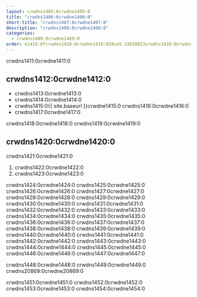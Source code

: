 ```yaml
---
layout: crwdns1405:0crwdne1405:0
title: "crwdns1406:0crwdne1406:0"
short-title: "crwdns1407:0crwdne1407:0"
description: "crwdns1408:0crwdne1408:0"
categories:
  - crwdns1409:0crwdne1409:0
order: e1410:0fcrwdns1410:0crwdne1410:024ce5.33028823crwdns1410:0crwdne1410:0
---
```

crwdns1411:0crwdne1411:0

## crwdns1412:0crwdne1412:0

- crwdns1413:0crwdne1413:0
- crwdns1414:0crwdne1414:0
- crwdns1415:0{{ site.baseurl }}crwdne1415:0 crwdns1416:0crwdne1416:0 
- crwdns1417:0crwdne1417:0

crwdns1418:0crwdne1418:0 crwdns1419:0crwdne1419:0

## crwdns1420:0crwdne1420:0

crwdns1421:0crwdne1421:0

1. crwdns1422:0crwdne1422:0
2. crwdns1423:0crwdne1423:0

crwdns1424:0crwdne1424:0 crwdns1425:0crwdne1425:0 crwdns1426:0crwdne1426:0 crwdns1427:0crwdne1427:0 crwdns1428:0crwdne1428:0 crwdns1429:0crwdne1429:0 crwdns1430:0crwdne1430:0 crwdns1431:0crwdne1431:0 crwdns1432:0crwdne1432:0 crwdns1433:0crwdne1433:0 crwdns1434:0crwdne1434:0 crwdns1435:0crwdne1435:0 crwdns1436:0crwdne1436:0 crwdns1437:0crwdne1437:0 crwdns1438:0crwdne1438:0 crwdns1439:0crwdne1439:0 crwdns1440:0crwdne1440:0 crwdns1441:0crwdne1441:0 crwdns1442:0crwdne1442:0 crwdns1443:0crwdne1443:0 crwdns1444:0crwdne1444:0 crwdns1445:0crwdne1445:0 crwdns1446:0crwdne1446:0 crwdns1447:0crwdne1447:0

crwdns1448:0crwdne1448:0 crwdns1449:0crwdne1449:0 crwdns20869:0crwdne20869:0

crwdns1451:0crwdne1451:0 crwdns1452:0crwdne1452:0 crwdns1453:0crwdne1453:0 crwdns1454:0crwdne1454:0